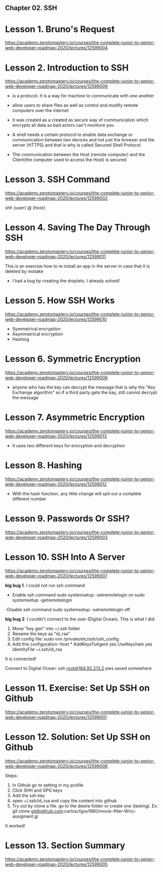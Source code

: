 ## Chapter 02. SSH

# Lesson 1. Bruno's Request

https://academy.zerotomastery.io/courses/the-complete-junior-to-senior-web-developer-roadmap-2020/lectures/12599004

# Lesson 2. Introduction to SSH

https://academy.zerotomastery.io/courses/the-complete-junior-to-senior-web-developer-roadmap-2020/lectures/12599009

- <SSH> is a protocol. It is a way for machine to communicate with one another

- <SSH> allow users to share files as well as control and modify remote computers over the internet

- It was created as a created as secure way of communication which encrypts all data so bad actors can't monitore you

- A shell needs a certain protocol to enable data exchange or communication between two devices and not just the browser and the server (HTTPS) and that is why <SSH> is called Secured Shell Protocol

- The communication between the Host (remote computer) and the Client(the computer used to access the Host) is secured

# Lesson 3. SSH Command

https://academy.zerotomastery.io/courses/the-complete-junior-to-senior-web-developer-roadmap-2020/lectures/12599002

shh {user} @ {host}

# Lesson 4. Saving The Day Through SSH

https://academy.zerotomastery.io/courses/the-complete-junior-to-senior-web-developer-roadmap-2020/lectures/12599011

This is an exercise how to re install an app in the server in case that it is deleted by mistake

- I had a bug by creating the droplets. I already solved!

# Lesson 5. How SSH Works

https://academy.zerotomastery.io/courses/the-complete-junior-to-senior-web-developer-roadmap-2020/lectures/12599010

- Symmetrical encryption
- Asymmetrical encryption
- Hashing

# Lesson 6. Symmetric Encryption

https://academy.zerotomastery.io/courses/the-complete-junior-to-senior-web-developer-roadmap-2020/lectures/12599008

- anyone who has the key can decrypt the message that is why the "Key Exchange algorithm" so if a third party gets the kay, still cannot decrypt the message

# Lesson 7. Asymmetric Encryption

https://academy.zerotomastery.io/courses/the-complete-junior-to-senior-web-developer-roadmap-2020/lectures/12599013

- It uses two different keys for encryption and decryption

# Lesson 8. Hashing

https://academy.zerotomastery.io/courses/the-complete-junior-to-senior-web-developer-roadmap-2020/lectures/12599012

- With the hash function, any little change will spit out a complete different number

# Lesson 9. Passwords Or SSH?

https://academy.zerotomastery.io/courses/the-complete-junior-to-senior-web-developer-roadmap-2020/lectures/12599003

# Lesson 10. SSH Into A Server

https://academy.zerotomastery.io/courses/the-complete-junior-to-senior-web-developer-roadmap-2020/lectures/12599007

**big bug 1**. I could not run ssh command

- Enable ssh command
  sudo systemsetup -setremotelogin on
  sudo systemsetup -getremotelogin

-Disable ssh command
sudo systemsetup -setremotelogin off

**big bug 2**. I couldn't connect to the user (Digital Ocean). This is what I did:

1. Move "key gen" into ~/.ssh folder
2. Rename the keys as "id_rsa"
3. Edit config file:
   sudo vim /private/etc/ssh/ssh_config
4. Add this configuration:
   Host \*
   AddKeysToAgent yes
   UseKeychain yes
   IdentityFile ~/.ssh/id_rsa

It is connected!

Connect to Digital Ocean:
ssh root@164.92.213.2
pws saved somewhere

# Lesson 11. Exercise: Set Up SSH on Github

https://academy.zerotomastery.io/courses/the-complete-junior-to-senior-web-developer-roadmap-2020/lectures/12599001

# Lesson 12. Solution: Set Up SSH on Github

https://academy.zerotomastery.io/courses/the-complete-junior-to-senior-web-developer-roadmap-2020/lectures/12599006

Steps:

1. In Github go to setting in my profile
2. Click SHH and GPG keys
3. Add the ssh key
4. open ~/.ssh/id_rsa and copy the content into github
5. Try out by clone a file. go to the desire folder or create one (testing). Ex:
   git clone git@github.com:carloscfgos1980/movie-filter-Winc-assigment.gi

It worked!

# Lesson 13. Section Summary

https://academy.zerotomastery.io/courses/the-complete-junior-to-senior-web-developer-roadmap-2020/lectures/12599005
